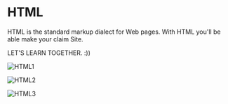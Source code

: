 # HTML

HTML is the standard markup dialect for Web pages. With HTML you'll be able make your claim Site.

LET'S LEARN TOGETHER. :))

![HTML1](https://user-images.githubusercontent.com/65448961/154866960-7d5574a9-0528-46ea-b9fc-2f3ec10b3374.png)

![HTML2](https://user-images.githubusercontent.com/65448961/154866964-35297d16-3611-4e6c-af1e-e6429628ea7d.png)

![HTML3](https://user-images.githubusercontent.com/65448961/154866967-1cb6290e-1910-4e99-92c4-e25819511ae8.png)



